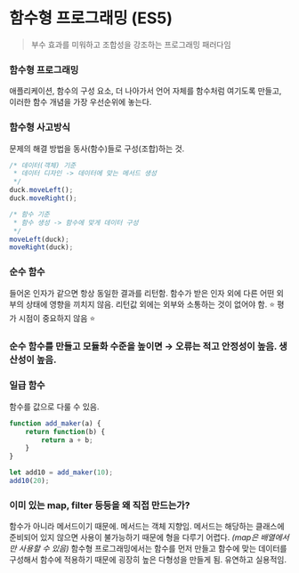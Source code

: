 # 함수형 프로그래밍 (ES5)

> 부수 효과를 미워하고 조합성을 강조하는 프로그래밍 패러다임

### 함수형 프로그래밍

애플리케이션, 함수의 구성 요소, 더 나아가서 언어 자체를 함수처럼 여기도록 만들고, 이러한 함수 개념을 가장 우선순위에 놓는다.

### 함수형 사고방식

문제의 해결 방법을 동사(함수)들로 구성(조합)하는 것.

```jsx
/* 데이터(객체) 기준
 * 데이터 디자인 -> 데이터에 맞는 메서드 생성
 */
duck.moveLeft();
duck.moveRight();

/* 함수 기준
 * 함수 생성 -> 함수에 맞게 데이터 구성
 */
moveLeft(duck);
moveRight(duck);
```

### 순수 함수

들어온 인자가 같으면 항상 동일한 결과를 리턴함. 함수가 받은 인자 외에 다른 어떤 외부의 상태에 영향을 끼치지 않음. 리턴값 외에는 외부와 소통하는 것이 없어야 함. ⭐ 평가 시점이 중요하지 않음 ⭐

### 순수 함수를 만들고 모듈화 수준을 높이면 → 오류는 적고 안정성이 높음. 생산성이 높음.

### 일급 함수

함수를 값으로 다룰 수 있음.

```jsx
function add_maker(a) {
	return function(b) {
		return a + b;
	}
}

let add10 = add_maker(10);
add10(20);
```

### 이미 있는 map, filter 등등을 왜 직접 만드는가?

함수가 아니라 메서드이기 때문에. 메서드는 객체 지향임.
메서드는 해당하는 클래스에 준비되어 있지 않으면 사용이 불가능하기 때문에 형을 다루기 어렵다. *(map은 배열에서만 사용할 수 있음)*
함수형 프로그래밍에서는 함수를 먼저 만들고 함수에 맞는 데이터를 구성해서 함수에 적용하기 때문에 굉장히 높은 다형성을 만들게 됨. 유연하고 실용적임.